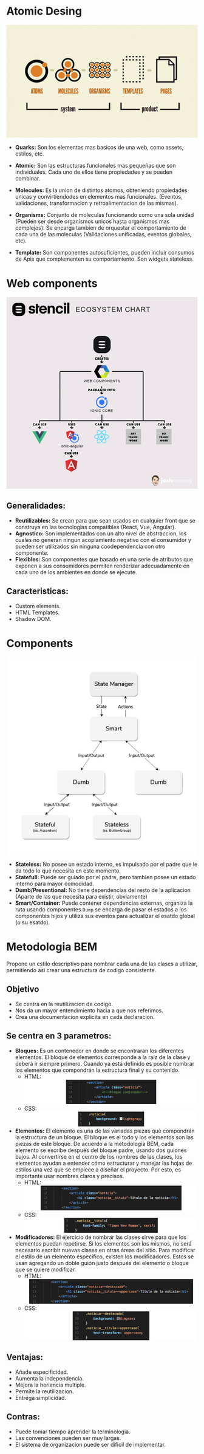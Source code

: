 # Atomic Desing

![Imagen Atomic Desing](./resources/atomic-design-product.jpg)

* **Quarks:** Son los elementos mas basicos de una web, como assets, estilos, etc.

* **Atomic:** Son las estructuras funcionales mas pequeñas que son individuales. Cada uno de ellos tiene propiedades y se pueden combinar.
* **Molecules:** Es la union de distintos atomos, obteniendo propiedades unicas y convirtiendodes en elementos mas funcionales. (Eventos, validaciones, transformacion y  retroalimentacion de las mismas).
* **Organisms:** Conjunto de moleculas funcionando como una sola unidad (Pueden ser desde organismos unicos hasta organismos mas complejos). Se encarga tambien de orquestar el comportamiento de cada una de las moleculas (Validaciones unificadas, eventos globales, etc).

* **Template:** Son componentes autosuficientes, pueden incluir consumos de Apis que complementen su comportamiento. Son widgets stateless.

# Web components

![Stencil](./resources/stencil.png)

## Generalidades: 

* **Reutilizables:** Se crean para que sean usados en cualquier front que se construya en las tecnologias compatibles (React, Vue, Angular).
* **Agnostico:** Son implementados con un alto nivel de abstraccion, los cuales no generan ningun acoplamiento negativo con el consumidor y pueden ser utilizados sin ninguna coodependencia con otro componente.
* **Flexibles:** Son componentes que basado en una serie de atributos que exponen a sus consumidores permiten renderizar adecuadamente en cada uno de los ambientes en donde se ejecute.

## Caracteristicas: 

* Custom elements.
* HTML Templates.
* Shadow DOM.

# Components

![Imagen Atomic Desing](./resources/component.jpg)

* **Stateless:** No posee un estado interno, es impulsado por el padre que le da todo lo que necesita en este momento.
* **Statefull:** Puede ser guiado por el padre, pero tambien posee un estado interno para mayor comodidad.
* **Dumb/Presentional:** No tiene dependencias del resto de la aplicacion (Aparte de las que necesita para existir, obviamente)
* **Smart/Container:** Puede contener dependencias externas, organiza la ruta usando componentes `Dump` se encarga de pasar el estados a los componentes hijos y utiliza sus eventos para actualizar el esatdo global (o su esatdo). 

# Metodologia BEM

Propone un estilo descriptivo para nombrar cada una de las clases a utilizar, permitiendo asi crear una estructura de codigo consistente.

## Objetivo

* Se centra en la reutilizacion de codigo.
* Nos da un mayor entendimiento hacia a que nos referimos.
* Crea una documentacion explicita en cada declaracion.

## Se centra en 3 parametros:

* **Bloques:** Es un contenedor en donde se encontraran los diferentes elementos. El bloque de elementos corresponde a la raíz de la clase y deberá ir siempre primero. Cuando ya está definido es posible nombrar los elementos que compondrán la estructura final y su contenido.
    * HTML: 
        ![Imagen bloque html](./resources/bloque-html.png)
    * CSS:
        ![Imagen bloque css](./resources/bloque-css.png)
* **Elementos:** El elemento es una de las variadas piezas que compondrán la estructura de un bloque. El bloque es el todo y los elementos son las piezas de este bloque.
De acuerdo a la metodología BEM, cada elemento se escribe después del bloque padre, usando dos guiones bajos.
Al convertirse en el centro de los nombres de las clases, los elementos ayudan a entender cómo estructurar y manejar las hojas de estilos una vez que se empiece a diseñar el proyecto. Por esto, es importante usar nombres claros y precisos.
    * HTML: 
        ![Imagen elemento html](./resources/elementos-html.png)
    * CSS:
        ![Imagen elemento css](./resources/elementos-css.png)
* **Modificadores:** El ejercicio de nombrar las clases sirve para que los elementos puedan repetirse. Si los elementos son los mismos, no será necesario escribir nuevas clases en otras áreas del sitio.
Para modificar el estilo de un elemento específico, existen los modificadores. Estos se usan agregando un doble guión justo después del elemento o bloque que se quiere modificar.
    * HTML: 
        ![Imagen modificadores html](./resources/modificadores-html.png)
    * CSS:
        ![Imagen modificadores css](./resources/modificadores-css.png)

## Ventajas:
* Añade especificidad.
* Aumenta la independencia.
* Mejora la heriencia multiple.
* Permite la reutilizacion.
* Entrega simplicidad.

## Contras:
* Puede tomar tiempo aprender la terminologia.
* Las convenciones pueden ser muy largas.
* El sistema de organizacion puede ser dificil de implementar. 